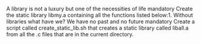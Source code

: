 A library is not a luxury but one of the necessities of life mandatory Create the static library libmy.a containing all the functions listed below:1. Without libraries what have we? We have no past and no future mandatory Create a script called create_static_lib.sh that creates a static library called liball.a from all the .c files that are in the current directory.
